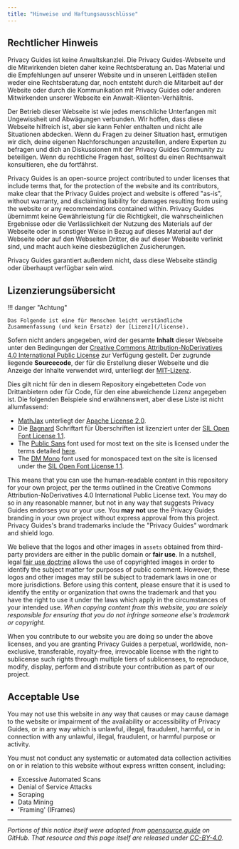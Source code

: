 ```yaml
---
title: "Hinweise und Haftungsausschlüsse"
---
```


## Rechtlicher Hinweis

Privacy Guides ist keine Anwaltskanzlei. Die Privacy Guides-Webseite und die Mitwirkenden bieten daher keine Rechtsberatung an. Das Material und die Empfehlungen auf unserer Website und in unseren Leitfäden stellen weder eine Rechtsberatung dar, noch entsteht durch die Mitarbeit auf der Website oder durch die Kommunikation mit Privacy Guides oder anderen Mitwirkenden unserer Webseite ein Anwalt-Klienten-Verhältnis.

Der Betrieb dieser Webseite ist wie jedes menschliche Unterfangen mit Ungewissheit und Abwägungen verbunden. Wir hoffen, dass diese Webseite hilfreich ist, aber sie kann Fehler enthalten und nicht alle Situationen abdecken. Wenn du Fragen zu deiner Situation hast, ermutigen wir dich, deine eigenen Nachforschungen anzustellen, andere Experten zu befragen und dich an Diskussionen mit der Privacy Guides Community zu beteiligen. Wenn du rechtliche Fragen hast, solltest du einen Rechtsanwalt konsultieren, ehe du fortfährst.

Privacy Guides is an open-source project contributed to under licenses that include terms that, for the protection of the website and its contributors, make clear that the Privacy Guides project and website is offered "as-is", without warranty, and disclaiming liability for damages resulting from using the website or any recommendations contained within. Privacy Guides übernimmt keine Gewährleistung für die Richtigkeit, die wahrscheinlichen Ergebnisse oder die Verlässlichkeit der Nutzung des Materials auf der Webseite oder in sonstiger Weise in Bezug auf dieses Material auf der Webseite oder auf den Webseiten Dritter, die auf dieser Webseite verlinkt sind, und macht auch keine diesbezüglichen Zusicherungen.

Privacy Guides garantiert außerdem nicht, dass diese Webseite ständig oder überhaupt verfügbar sein wird.

## Lizenzierungsübersicht

!!! danger "Achtung"

    Das Folgende ist eine für Menschen leicht verständliche Zusammenfassung (und kein Ersatz) der [Lizenz](/license).

Sofern nicht anders angegeben, wird der gesamte **Inhalt** dieser Webseite unter den Bedingungen der [Creative Commons Attribution-NoDerivatives 4.0 International Public License](https://github.com/privacyguides/privacyguides.org/blob/main/LICENSE) zur Verfügung gestellt. Der zugrunde liegende **Sourcecode**, der für die Erstellung dieser Webseite und die Anzeige der Inhalte verwendet wird, unterliegt der [MIT-Lizenz](https://github.com/privacyguides/privacyguides.org/tree/main/LICENSE-CODE).

Dies gilt nicht für den in diesem Repository eingebetteten Code von Drittanbietern oder für Code, für den eine abweichende Lizenz angegeben ist. Die folgenden Beispiele sind erwähnenswert, aber diese Liste ist nicht allumfassend:

* [MathJax](https://github.com/privacyguides/privacyguides.org/blob/main/theme/assets/javascripts/mathjax.js) unterliegt der [Apache License 2.0](https://github.com/privacyguides/privacyguides.org/blob/main/docs/assets/javascripts/LICENSE.mathjax.txt).
* Die [Bagnard](https://github.com/privacyguides/brand/tree/main/WOFF/bagnard) Schriftart für Überschriften ist lizenziert unter der [SIL Open Font License 1.1](https://github.com/privacyguides/brand/blob/main/WOFF/bagnard/LICENSE.txt).
* The [Public Sans](https://github.com/privacyguides/brand/tree/main/WOFF/public_sans) font used for most text on the site is licensed under the terms detailed [here](https://github.com/privacyguides/brand/blob/main/WOFF/public_sans/LICENSE.txt).
* The [DM Mono](https://github.com/privacyguides/brand/tree/main/WOFF/dm_mono) font used for monospaced text on the site is licensed under the [SIL Open Font License 1.1](https://github.com/privacyguides/brand/blob/main/WOFF/dm_mono/LICENSE.txt).

This means that you can use the human-readable content in this repository for your own project, per the terms outlined in the Creative Commons Attribution-NoDerivatives 4.0 International Public License text. You may do so in any reasonable manner, but not in any way that suggests Privacy Guides endorses you or your use. You **may not** use the Privacy Guides branding in your own project without express approval from this project. Privacy Guides's brand trademarks include the "Privacy Guides" wordmark and shield logo.

We believe that the logos and other images in `assets` obtained from third-party providers are either in the public domain or **fair use**. In a nutshell, legal [fair use doctrine](https://copyright.gov/fair-use/more-info.html) allows the use of copyrighted images in order to identify the subject matter for purposes of public comment. However, these logos and other images may still be subject to trademark laws in one or more jurisdictions. Before using this content, please ensure that it is used to identify the entity or organization that owns the trademark and that you have the right to use it under the laws which apply in the circumstances of your intended use. *When copying content from this website, you are solely responsible for ensuring that you do not infringe someone else's trademark or copyright.*

When you contribute to our website you are doing so under the above licenses, and you are granting Privacy Guides a perpetual, worldwide, non-exclusive, transferable, royalty-free, irrevocable license with the right to sublicense such rights through multiple tiers of sublicensees, to reproduce, modify, display, perform and distribute your contribution as part of our project.

## Acceptable Use

You may not use this website in any way that causes or may cause damage to the website or impairment of the availability or accessibility of Privacy Guides, or in any way which is unlawful, illegal, fraudulent, harmful, or in connection with any unlawful, illegal, fraudulent, or harmful purpose or activity.

You must not conduct any systematic or automated data collection activities on or in relation to this website without express written consent, including:

* Excessive Automated Scans
* Denial of Service Attacks
* Scraping
* Data Mining
* 'Framing' (IFrames)

---

*Portions of this notice itself were adopted from [opensource.guide](https://github.com/github/opensource.guide/blob/master/notices.md) on GitHub. That resource and this page itself are released under [CC-BY-4.0](https://creativecommons.org/licenses/by-sa/4.0).*
